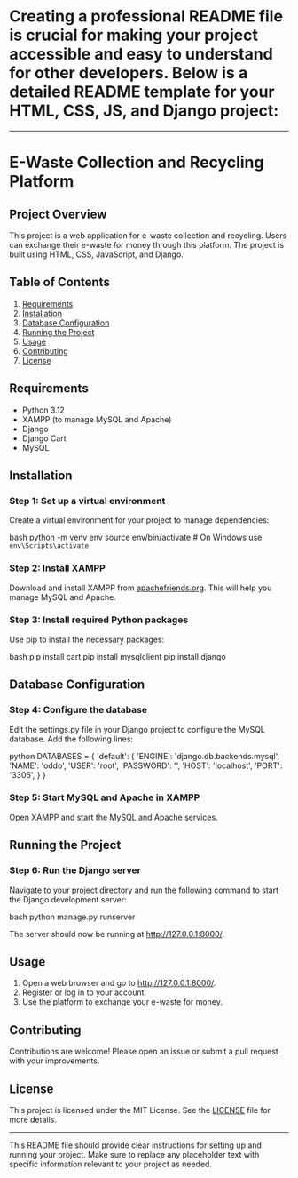 # Creating a professional README file is crucial for making your project accessible and easy to understand for other developers. Below is a detailed README template for your HTML, CSS, JS, and Django project:

---

# E-Waste Collection and Recycling Platform

## Project Overview
This project is a web application for e-waste collection and recycling. Users can exchange their e-waste for money through this platform. The project is built using HTML, CSS, JavaScript, and Django.

## Table of Contents
1. [Requirements](#requirements)
2. [Installation](#installation)
3. [Database Configuration](#database-configuration)
4. [Running the Project](#running-the-project)
5. [Usage](#usage)
6. [Contributing](#contributing)
7. [License](#license)

## Requirements
- Python 3.12
- XAMPP (to manage MySQL and Apache)
- Django
- Django Cart
- MySQL

## Installation

### Step 1: Set up a virtual environment
Create a virtual environment for your project to manage dependencies:

bash
python -m venv env
source env/bin/activate  # On Windows use `env\Scripts\activate`


### Step 2: Install XAMPP
Download and install XAMPP from [apachefriends.org](https://www.apachefriends.org/index.html). This will help you manage MySQL and Apache.

### Step 3: Install required Python packages
Use pip to install the necessary packages:

bash
pip install cart
pip install mysqlclient
pip install django


## Database Configuration

### Step 4: Configure the database
Edit the settings.py file in your Django project to configure the MySQL database. Add the following lines:

python
DATABASES = {
    'default': {
        'ENGINE': 'django.db.backends.mysql',
        'NAME': 'oddo',
        'USER': 'root',
        'PASSWORD': '',
        'HOST': 'localhost',
        'PORT': '3306',
    }
}


### Step 5: Start MySQL and Apache in XAMPP
Open XAMPP and start the MySQL and Apache services.

## Running the Project

### Step 6: Run the Django server
Navigate to your project directory and run the following command to start the Django development server:

bash
python manage.py runserver


The server should now be running at http://127.0.0.1:8000/.

## Usage
1. Open a web browser and go to http://127.0.0.1:8000/.
2. Register or log in to your account.
3. Use the platform to exchange your e-waste for money.

## Contributing
Contributions are welcome! Please open an issue or submit a pull request with your improvements.

## License
This project is licensed under the MIT License. See the [LICENSE](LICENSE) file for more details.

---

This README file should provide clear instructions for setting up and running your project. Make sure to replace any placeholder text with specific information relevant to your project as needed.
